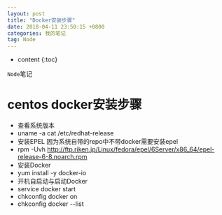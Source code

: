 ```yaml
---
layout: post
title: "Docker安装步骤"
date: 2018-04-11 23:50:15 +0800 
categories: 我的笔记
tag: Node
---
```

* content
{:toc}

`Node`笔记

<!-- more -->

# centos docker安装步骤

* 查看系统版本 
*   uname -a  cat /etc/redhat-release
* 安装EPEL 因为系统自带的repo中不带docker需要安装epel
*   rpm -Uvh http://ftp.riken.jp/Linux/fedora/epel/6Server/x86_64/epel-release-6-8.noarch.rpm
* 安装Docker 
*   yum install -y docker-io
* 开机自启动与启动Docker
*   service docker start
*   chkconfig docker on
*   chkconfig docker --list



